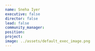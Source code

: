 ```yaml
---
name: Sneha Iyer
executive: false
director: false
lead: false
community_manager: 
position:  
project:  
image: ../assets/default_exec_image.png
---
```

